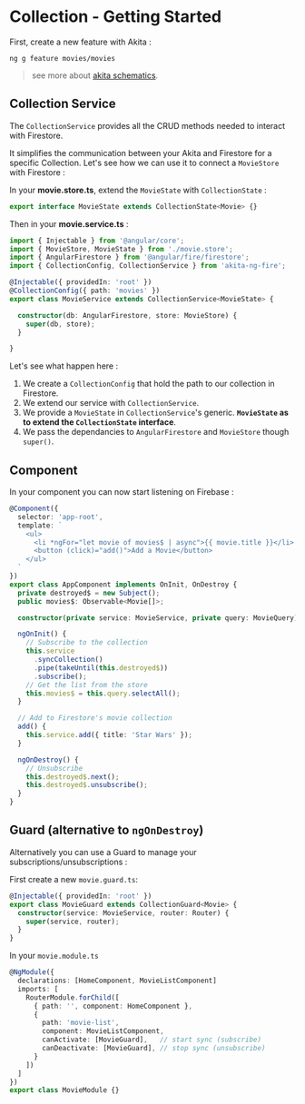 # Collection - Getting Started

First, create a new feature with Akita : 
```
ng g feature movies/movies
```
> see more about [akita schematics](https://github.com/datorama/akita-schematics).

## Collection Service
The `CollectionService` provides all the CRUD methods needed to interact with Firestore.

It simplifies the communication between your Akita and Firestore for a specific Collection.
Let's see how we can use it to connect a `MovieStore` with Firestore : 

In your **movie.store.ts**, extend the `MovieState` with `CollectionState` :
```typescript
export interface MovieState extends CollectionState<Movie> {}
```

Then in your **movie.service.ts** :
```typescript
import { Injectable } from '@angular/core';
import { MovieStore, MovieState } from './movie.store';
import { AngularFirestore } from '@angular/fire/firestore';
import { CollectionConfig, CollectionService } from 'akita-ng-fire';

@Injectable({ providedIn: 'root' })
@CollectionConfig({ path: 'movies' })
export class MovieService extends CollectionService<MovieState> {

  constructor(db: AngularFirestore, store: MovieStore) {
    super(db, store);
  }

}
```

Let's see what happen here :

1. We create a `CollectionConfig` that hold the path to our collection in Firestore.
2. We extend our service with `CollectionService`.
3. We provide a `MovieState` in `CollectionService`'s generic. **`MovieState` as to extend the `CollectionState` interface**.
4. We pass the dependancies to `AngularFirestore` and `MovieStore` though `super()`.


## Component

In your component you can now start listening on Firebase : 
```typescript
@Component({
  selector: 'app-root',
  template: `
    <ul>
      <li *ngFor="let movie of movies$ | async">{{ movie.title }}</li>
      <button (click)="add()">Add a Movie</button>
    </ul>
  `
})
export class AppComponent implements OnInit, OnDestroy {
  private destroyed$ = new Subject();
  public movies$: Observable<Movie[]>;

  constructor(private service: MovieService, private query: MovieQuery) {}

  ngOnInit() {
    // Subscribe to the collection
    this.service
      .syncCollection()
      .pipe(takeUntil(this.destroyed$))
      .subscribe();
    // Get the list from the store
    this.movies$ = this.query.selectAll();
  }

  // Add to Firestore's movie collection
  add() {
    this.service.add({ title: 'Star Wars' });
  }

  ngOnDestroy() {
    // Unsubscribe
    this.destroyed$.next();
    this.destroyed$.unsubscribe();
  }
}
```

## Guard (alternative to `ngOnDestroy`)

Alternatively you can use a Guard to manage your subscriptions/unsubscriptions : 

First create a new `movie.guard.ts`: 
```typescript
@Injectable({ providedIn: 'root' })
export class MovieGuard extends CollectionGuard<Movie> {
  constructor(service: MovieService, router: Router) {
    super(service, router);
  }
}
```

In your `movie.module.ts`
```typescript
@NgModule({
  declarations: [HomeComponent, MovieListComponent]
  imports: [
    RouterModule.forChild([
      { path: '', component: HomeComponent },
      {
        path: 'movie-list',
        component: MovieListComponent,
        canActivate: [MovieGuard],   // start sync (subscribe)
        canDeactivate: [MovieGuard], // stop sync (unsubscribe)
      }
    ])
  ]
})
export class MovieModule {}
```
